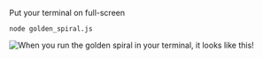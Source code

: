 Put your terminal on full-screen

`node golden_spiral.js`


![When you run the golden spiral in your terminal, it looks like this!](gs?raw=true "Golden Spiral Example")